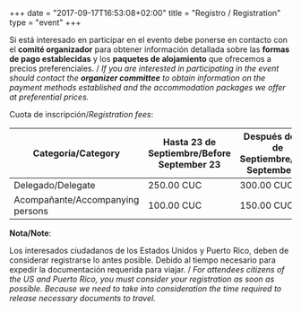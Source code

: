 +++
date = "2017-09-17T16:53:08+02:00"
title = "Registro / Registration"
type = "event"
+++

Si está interesado en participar en el evento debe ponerse en contacto con el **comité organizador** 
para obtener información detallada sobre las **formas de pago establecidas** y los **paquetes de alojamiento** 
que ofrecemos a precios preferenciales. / <i>If you are interested in participating in the event should contact 
the **organizer committee** to obtain information on the payment methods established and the accommodation 
packages we offer at preferential prices.</i>

Cuota de inscripción/*Registration fees*:

<table class="table">
  <thead>
    <tr>
      <th>Categoría/Category</th>
      <th>Hasta 23 de Septiembre/Before September 23</th>
      <th>Después del 24 de Septiembre/After September 24</th>
    </tr>
  </thead>
  <tbody>
    <tr>
      <td>Delegado/Delegate</td>
      <td>250.00 CUC</td>
      <td>300.00 CUC</td>
    </tr>    
    <tr>
      <td>Acompañante/Accompanying persons</td>
      <td>100.00 CUC</td>
      <td>150.00 CUC</td>
    </tr>
  </tbody>
</table>

**Nota/Note**:

Los interesados ciudadanos de los Estados Unidos y Puerto Rico, deben de considerar registrarse lo antes posible. 
Debido al tiempo necesario para expedir la documentación requerida para viajar. / *For attendees citizens of the US and Puerto Rico, you must consider your registration as soon as possible. Because we need to take into consideration the time required to release necessary documents to travel.*
